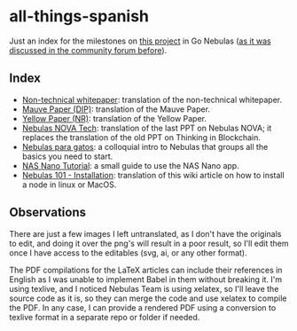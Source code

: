 # all-things-spanish
Just an index for the milestones on [this project](https://go.nebulas.io/project/96) in Go Nebulas ([as it was discussed in the community forum before](https://community.nebulas.io/d/135-all-things-spanish)).

## Index

* [Non-technical whitepaper](https://bitbucket.org/editorialarseb/libro-blanco-no-tecnico): translation of the non-technical whitepaper.
* [Mauve Paper (DIP)](https://github.com/arielsbecker/dip-report): translation of the Mauve Paper.
* [Yellow Paper (NR)](https://github.com/arielsbecker/nr-report): translation of the Yellow Paper.
* [Nebulas NOVA Tech](https://bitbucket.org/editorialarseb/nebulas-nova-tech): translation of the last PPT on Nebulas NOVA; it replaces the translation of the old PPT on Thinking in Blockchain.
* [Nebulas para gatos](https://bitbucket.org/editorialarseb/nebulas-para-gatos): a colloquial intro to Nebulas that groups all the basics you need to start. 
* [NAS Nano Tutorial](https://bitbucket.org/editorialarseb/tutorial-para-nas-nano): a small guide to use the NAS Nano app.
* [Nebulas 101 - Installation](https://github.com/nebulasio/nebdocs/pull/144): translation of this wiki article on how to install a node in linux or MacOS.

## Observations

There are just a few images I left untranslated, as I don't have the originals to edit, and doing it over the png's will result in a poor result, so I'll edit them once I have access to the editables (svg, ai, or any other format).

The PDF compilations for the LaTeX articles can include their references in English as I was unable to implement Babel in them without breaking it. I'm using texlive, and I noticed Nebulas Team is using xelatex, so I'll leave the source code as it is, so they can merge the code and use xelatex to compile the PDF. In any case, I can provide a rendered PDF using a conversion to texlive format in a separate repo or folder if needed.
